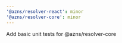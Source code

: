 ```yaml
---
'@azns/resolver-react': minor
'@azns/resolver-core': minor
---
```


Add basic unit tests for @azns/resolver-core
